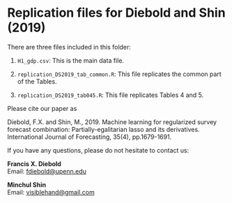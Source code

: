 # Replication files for Diebold and Shin (2019) 

There are three files included in this folder:

1. `H1_gdp.csv`: This is the main data file.

2. `replication_DS2019_tab_common.R`: This file replicates the common part of the Tables.

3. `replication_DS2019_tab045.R`: This file replicates Tables 4 and 5.

Please cite our paper as

Diebold, F.X. and Shin, M., 2019. Machine learning for regularized survey forecast combination: Partially-egalitarian lasso and its derivatives. International Journal of Forecasting, 35(4), pp.1679-1691.

If you have any questions, please do not hesitate to contact us:

**Francis X. Diebold**  
Email: [fdiebold@upenn.edu](mailto:fdiebold@upenn.edu)

**Minchul Shin**  
Email: [visiblehand@gmail.com](mailto:visiblehand@gmail.com)

